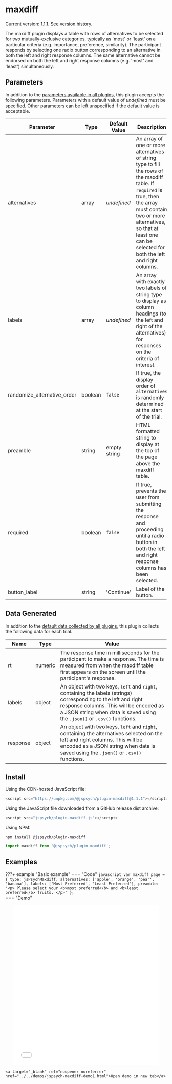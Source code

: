 # maxdiff

Current version: 1.1.1. [See version history](https://github.com/jspsych/jsPsych/blob/main/packages/plugin-maxdiff/CHANGELOG.md).

The maxdiff plugin displays a table with rows of alternatives to be selected for two mutually-exclusive categories, typically as 'most' or 'least' on a particular criteria (e.g. importance, preference, similarity). The participant responds by selecting one radio button corresponding to an alternative in both the left and right response columns. The same alternative cannot be endorsed on both the left and right response columns (e.g. 'most' and 'least') simultaneously.

## Parameters

In addition to the [parameters available in all plugins](../overview/plugins.md#parameters-available-in-all-plugins), this plugin accepts the following parameters. Parameters with a default value of *undefined* must be specified. Other parameters can be left unspecified if the default value is acceptable.

Parameter | Type | Default Value | Description
----------|------|---------------|------------
alternatives | array | *undefined* | An array of one or more alternatives of string type to fill the rows of the maxdiff table. If `required` is true, then the array must contain two or more alternatives, so that at least one can be selected for both the left and right columns.
labels | array | *undefined* | An array with exactly two labels of string type to display as column headings (to the left and right of the alternatives) for responses on the criteria of interest.
randomize_alternative_order | boolean | `false` | If true, the display order of `alternatives` is randomly determined at the start of the trial.
preamble | string | empty string | HTML formatted string to display at the top of the page above the maxdiff table.
required | boolean | `false` | If true, prevents the user from submitting the response and proceeding until a radio button in both the left and right response columns has been selected.
button_label | string |  'Continue' | Label of the button.


## Data Generated

In addition to the [default data collected by all plugins](../overview/plugins.md#data-collected-by-all-plugins), this plugin collects the following data for each trial.

Name | Type | Value
-----|------|------
rt | numeric | The response time in milliseconds for the participant to make a response. The time is measured from when the maxdiff table first appears on the screen until the participant's response.
labels | object | An object with two keys, `left` and `right`, containing the labels (strings) corresponding to the left and right response columns. This will be encoded as a JSON string when data is saved using the `.json()` or `.csv()` functions. 
response | object | An object with two keys, `left` and `right`, containing the alternatives selected on the left and right columns. This will be encoded as a JSON string when data is saved using the `.json()` or `.csv()` functions. 

## Install

Using the CDN-hosted JavaScript file:

```js
<script src="https://unpkg.com/@jspsych/plugin-maxdiff@1.1.1"></script>
```

Using the JavaScript file downloaded from a GitHub release dist archive:

```js
<script src="jspsych/plugin-maxdiff.js"></script>
```

Using NPM:

```
npm install @jspsych/plugin-maxdiff
```
```js
import maxdiff from '@jspsych/plugin-maxdiff';
```

## Examples

???+ example "Basic example"
    === "Code"
        ```javascript
        var maxdiff_page = {
            type: jsPsychMaxdiff,
            alternatives: ['apple', 'orange', 'pear', 'banana'],
            labels: ['Most Preferred', 'Least Preferred'],
            preamble: '<p> Please select your <b>most preferred</b> and <b>least preferred</b> fruits. </p>'
        };
        ```    
    === "Demo"
        <div style="text-align:center;">
            <iframe src="../../demos/jspsych-maxdiff-demo1.html" width="90%;" height="500px;" frameBorder="0"></iframe>
        </div>

    <a target="_blank" rel="noopener noreferrer" href="../../demos/jspsych-maxdiff-demo1.html">Open demo in new tab</a>

